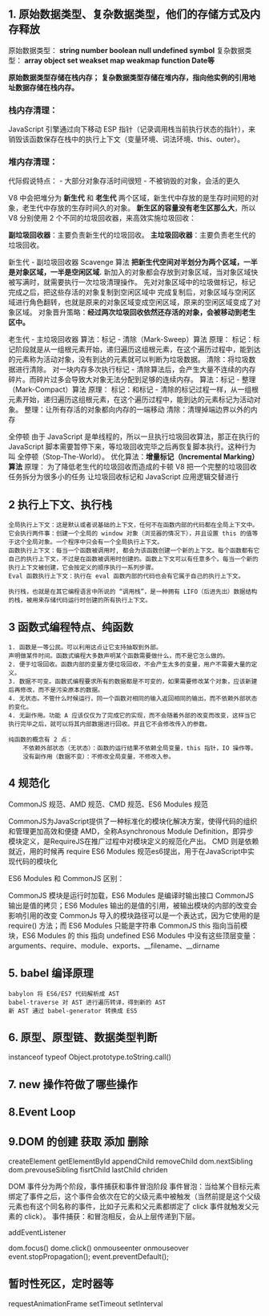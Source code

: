 ## 1. 原始数据类型、复杂数据类型，他们的存储方式及内存释放
原始数据类型： **string number boolean null undefined symbol**
复杂数据类型： **array object set weakset map weakmap function Date等**

**原始数据类型存储在栈内存；**
**复杂数据类型存储在堆内存，指向他实例的引用地址数据存储在栈内存。**

### 栈内存清理：
JavaScript 引擎通过向下移动 ESP 指针（记录调用栈当前执行状态的指针），来销毁该函数保存在栈中的执行上下文（变量环境、词法环境、this、outer）。

###  堆内存清理： 
代际假说特点：
    - 大部分对象存活时间很短
    - 不被销毁的对象，会活的更久

V8 中会把堆分为 **新生代** 和 **老生代** 两个区域，新生代中存放的是生存时间短的对象，老生代中存放的生存时间久的对象。
**新生区的容量没有老生区那么大**，所以 V8 分别使用 2 个不同的垃圾回收器，来高效实施垃圾回收：

**副垃圾回收器**：主要负责新生代的垃圾回收。
**主垃圾回收器**：主要负责老生代的垃圾回收。

新生代 - 副垃圾回收器
    Scavenge 算法
    **把新生代空间对半划分为两个区域，一半是对象区域，一半是空闲区域.**
    新加入的对象都会存放到对象区域，当对象区域快被写满时，就需要执行一次垃圾清理操作。
    先对对象区域中的垃圾做标记，标记完成之后，把这些存活的对象复制到空闲区域中
    完成复制后，对象区域与空闲区域进行角色翻转，也就是原来的对象区域变成空闲区域，原来的空闲区域变成了对象区域。
    对象晋升策略：**经过两次垃圾回收依然还存活的对象，会被移动到老生区中。**

老生代 - 主垃圾回收器
    算法：标记 - 清除（Mark-Sweep）算法
    原理：
        标记：标记阶段就是从一组根元素开始，递归遍历这组根元素，在这个遍历过程中，能到达的元素称为活动对象，没有到达的元素就可以判断为垃圾数据。
        清除：将垃圾数据进行清除。
    对一块内存多次执行标记 - 清除算法后，会产生大量不连续的内存碎片。而碎片过多会导致大对象无法分配到足够的连续内存。
    算法：标记 - 整理（Mark-Compact）算法
    原理：
        标记：和标记 - 清除的标记过程一样，从一组根元素开始，递归遍历这组根元素，在这个遍历过程中，能到达的元素标记为活动对象。
        整理：让所有存活的对象都向内存的一端移动
        清除：清理掉端边界以外的内存

全停顿
    由于 JavaScript 是单线程的，所以一旦执行垃圾回收算法，那正在执行的 JavaScript 脚本需要暂停下来，等垃圾回收完毕之后再恢复脚本执行。这种行为叫 全停顿（Stop-The-World）。
    优化算法：**增量标记（Incremental Marking）算法**
    原理：
        为了降低老生代的垃圾回收而造成的卡顿
        V8 把一个完整的垃圾回收任务拆分为很多小的任务
        让垃圾回收标记和 JavaScript 应用逻辑交替进行

## 2 执行上下文、执行栈

    全局执行上下文：这是默认或者说基础的上下文，任何不在函数内部的代码都在全局上下文中。它会执行两件事：创建一个全局的 window 对象（浏览器的情况下），并且设置 this 的值等于这个全局对象。一个程序中只会有一个全局执行上下文。
    函数执行上下文：每当一个函数被调用时, 都会为该函数创建一个新的上下文。每个函数都有它自己的执行上下文，不过是在函数被调用时创建的。函数上下文可以有任意多个。每当一个新的执行上下文被创建，它会按定义的顺序执行一系列步骤。
    Eval 函数执行上下文：执行在 eval 函数内部的代码也会有它属于自己的执行上下文。

    执行栈，也就是在其它编程语言中所说的 “调用栈”，是一种拥有 LIFO（后进先出）数据结构的栈，被用来存储代码运行时创建的所有执行上下文。
## 3 函数式编程特点、纯函数
    1. 函数是一等公民。可以利用这点让它支持抽取到外部。
    声明做某件时间。函数式编程大多数声明某个函数需要做什么，而不是它怎么做的。
    2. 便于垃圾回收。函数内部的变量方便垃圾回收，不会产生太多的变量，用户不需要大量的定义。
    3. 数据不可变。函数式编程要求所有的数据都是不可变的，如果需要修改某个对象，应该新建后再修改，而不是污染原本的数据。
    4. 无状态。不管什么时候运行，同一个函数对相同的输入返回相同的输出，而不依赖外部状态的变化。
    4. 无副作用。功能 A 应该仅仅为了完成它的实现，而不会随着外部的改变而改变，这样当它执行完毕之后，就可以将其内部数据进行回收。并且它不会修改传入的参数。

    纯函数的概念有 2 点：
        不依赖外部状态（无状态）：函数的运行结果不依赖全局变量，this 指针，IO 操作等。
        没有副作用（数据不变）：不修改全局变量，不修改入参。
## 4 规范化
CommonJS 规范、AMD 规范、CMD 规范、ES6 Modules 规范

CommonJS为JavaScript提供了一种标准化的模块化解决方案，使得代码的组织和管理更加高效和便捷
AMD，全称Asynchronous Module Definition，即异步模块定义，是RequireJS在推广过程中对模块定义的规范化产出。
CMD 则是依赖就近，用的时候再 require
ES6 Modules 规范es6提出，用于在JavaScript中实现代码的模块化

ES6 Modules 和 CommonJS 区别：

CommonJS 模块是运行时加载，ES6 Modules 是编译时输出接口
CommonJS 输出是值的拷贝；ES6 Modules 输出的是值的引用，被输出模块的内部的改变会影响引用的改变
CommonJs 导入的模块路径可以是一个表达式，因为它使用的是require() 方法；而 ES6 Modules 只能是字符串
CommonJS this 指向当前模块，ES6 Modules 的 this 指向 undefined
ES6 Modules 中没有这些顶层变量：arguments、require、module、exports、__filename、__dirname
## 5. babel 编译原理
    babylon 将 ES6/ES7 代码解析成 AST
    babel-traverse 对 AST 进行遍历转译，得到新的 AST
    新 AST 通过 babel-generator 转换成 ES5

## 6. 原型、原型链、数据类型判断

instanceof 
typeof
Object.prototype.toString.call()


## 7. new 操作符做了哪些操作

## 8.Event Loop

## 9.DOM 的创建 获取 添加 删除
createElement getElementById appendChild removeChild
dom.nextSibling dom.prevouseSibling
fisrtChild lastChild chriden

DOM 事件分为两个阶段，事件捕获和事件冒泡阶段
事件冒泡：当给某个目标元素绑定了事件之后，这个事件会依次在它的父级元素中被触发（当然前提是这个父级元素也有这个同名称的事件，比如子元素和父元素都绑定了 click 事件就触发父元素的 click）。
事件捕获：和冒泡相反，会从上层传递到下层。

addEventListener

dom.focus()
dome.click()
onmouseenter onmouseover
event.stopPropagation();
event.preventDefault();

## 暂时性死区，定时器等
requestAnimationFrame setTimeout setInterval
